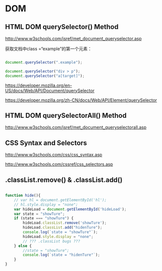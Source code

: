 # DOM  


## HTML DOM querySelector() Method

http://www.w3schools.com/jsref/met_document_queryselector.asp


获取文档中class =“example”的第一个元素：

```js

document.querySelector(".example");

document.querySelector("div > p");
document.querySelector("a[target]");

```


https://developer.mozilla.org/en-US/docs/Web/API/Document/querySelector

https://developer.mozilla.org/zh-CN/docs/Web/API/Element/querySelector


## HTML DOM querySelectorAll() Method

http://www.w3schools.com/jsref/met_document_queryselectorall.asp




## CSS Syntax and Selectors 

http://www.w3schools.com/css/css_syntax.asp  

http://www.w3schools.com/cssref/css_selectors.asp




## .classList.remove() & .classList.add()

```js

function hide(){
    // var hl = document.getElementById('hl');
    // hl.style.display = "none";
    var hideLoad = document.getElementById('hideLoad');
    var state = "showTure";
    if (state === "showTure") {
        hideLoad.classList.remove('showTure');
        hideLoad.classList.add("hidenTure");
        console.log(`state = "showTure"`);
        hideLoad.style.display = "none";
        // ??? .classList bugs ??? 
    } else {
        //state = "showTure";
        console.log(`state = "hidenTure"`);
    }
}


```



